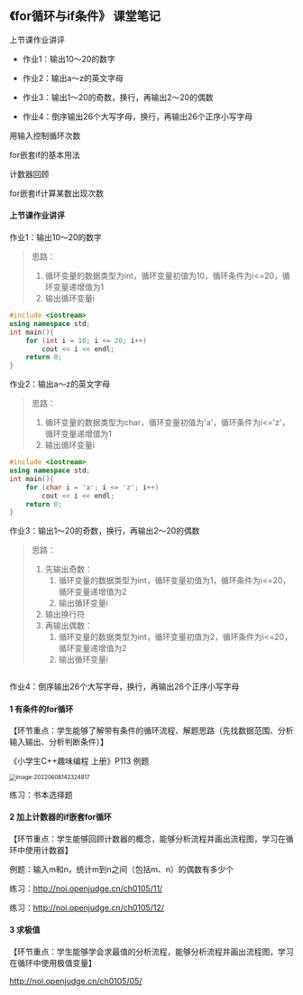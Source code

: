 ## 《for循环与if条件》 课堂笔记

上节课作业讲评

- 作业1：输出10～20的数字
- 作业2：输出a～z的英文字母
- 作业3：输出1～20的奇数，换行，再输出2～20的偶数

- 作业4：倒序输出26个大写字母，换行，再输出26个正序小写字母

用输入控制循环次数

for嵌套if的基本用法

计数器回顾

for嵌套if计算某数出现次数



#### 上节课作业讲评

作业1：输出10～20的数字

> 思路：
>
> 1. 循环变量的数据类型为int，循环变量初值为10，循环条件为i<=20，循环变量递增值为1
> 2. 输出循环变量i

```C++
#include <iostream>
using namespace std;
int main(){
    for (int i = 10; i <= 20; i++)
        cout << i << endl;
    return 0;
}
```



作业2：输出a～z的英文字母

> 思路：
>
> 1. 循环变量的数据类型为char，循环变量初值为'a'，循环条件为i<='z'，循环变量递增值为1
> 2. 输出循环变量i

```C++
#include <iostream>
using namespace std;
int main(){
    for (char i = 'a'; i <= 'z'; i++)
        cout << i << endl;
    return 0;
}
```



作业3：输出1～20的奇数，换行，再输出2～20的偶数

> 思路：
>
> 1. 先输出奇数：
>    1. 循环变量的数据类型为int，循环变量初值为1，循环条件为i<=20，循环变量递增值为2
>    2. 输出循环变量i
> 2. 输出换行符
> 3. 再输出偶数：
>    1. 循环变量的数据类型为int，循环变量初值为2，循环条件为i<=20，循环变量递增值为2
>    2. 输出循环变量i

```C++
```



作业4：倒序输出26个大写字母，换行，再输出26个正序小写字母

> 



#### 1 有条件的for循环

【环节重点：学生能够了解带有条件的循环流程、解题思路（先找数据范围、分析输入输出、分析判断条件）】

《小学生C++趣味编程 上册》P113 例题

<img src="/Users/wyrm/Library/Application Support/typora-user-images/image-20220608142324817.png" alt="image-20220608142324817" style="zoom:70%;" />

练习：书本选择题



#### 2 加上计数器的if嵌套for循环

【环节重点：学生能够回顾计数器的概念，能够分析流程并画出流程图，学习在循环中使用计数器】

例题：输入m和n，统计m到n之间（包括m、n）的偶数有多少个

练习：http://noi.openjudge.cn/ch0105/11/

练习：http://noi.openjudge.cn/ch0105/12/



#### 3 求极值

【环节重点：学生能够学会求最值的分析流程，能够分析流程并画出流程图，学习在循环中使用极值变量】

http://noi.openjudge.cn/ch0105/05/

